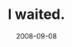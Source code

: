---
layout: base.njk
title : 'I waited.' 
view_title : 'I waited.' 
year : '2008' 
date : '2008-09-08' 
img_file : '/drawing/iwaited.png' 
html_file : 'iwaited' 
next_html : 'clouds.html' 
year_order : '399' 
permalink : "title/{{html_file}}.html"
---